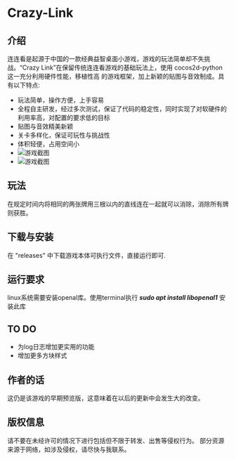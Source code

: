 # Crazy-Link
## 介绍
连连看是起源于中国的一款经典益智桌面小游戏，游戏的玩法简单却不失挑战。“Crazy Link”在保留传统连连看游戏的基础玩法上，使用 cocos2d-python这一充分利用硬件性能，移植性高
的游戏框架，加上新颖的贴图与音效制成。具有以下特点:
- 玩法简单，操作方便，上手容易
- 全程自主研发，经过多次测试，保证了代码的稳定性，同时实现了对软硬件的利用率高，对配置的要求低的目标
- 贴图与音效精美新颖
- 关卡多样化，保证可玩性与挑战性
- 体积轻便，占用空间小
- ![游戏截图](https://s2.loli.net/2021/12/13/QfmWDaPh7zjqFrY.png)
- ![游戏截图](https://s2.loli.net/2021/12/13/wKRH7oPn8C46rNy.png)

## 玩法
在规定时间内将相同的两张牌用三根以内的直线连在一起就可以消除，消除所有牌则获胜。
## 下载与安装
在 "releases" 中下载游戏本体可执行文件，直接运行即可.
## 运行要求
linux系统需要安装openal库。使用terminal执行 ***sudo apt install libopenal1***   安装此库 
## TO DO
- 为log日志增加更实用的功能
- 增加更多方块样式
## 作者的话
这仍是该游戏的早期预览版，这意味着在以后的更新中会发生大的改变。
## 版权信息
请不要在未经许可的情况下进行包括但不限于转发、出售等侵权行为。
部分资源来源于网络，如涉及侵权，请尽快与我联系。


